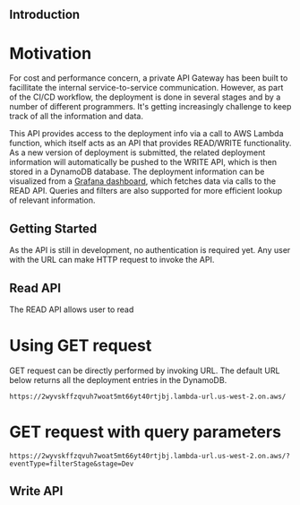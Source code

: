 ## Introduction
# Motivation
For cost and performance concern, a private API Gateway has been built to facillitate the internal service-to-service communication. However, as part of the CI/CD workflow,
the deployment is done in several stages and by a number of different programmers. It's getting increasingly challenge to keep track of all the information and data. 


This API provides access to the deployment info via a call to AWS Lambda function, which itself acts as an API that provides READ/WRITE functionality.
As a new version of deployment is submitted, the related deployment information will automatically be pushed to the WRITE API, which is then stored in a DynamoDB database. 
The deployment information can be visualized from a [Grafana dashboard](http://localhost:3000/d/vTsIsv97k/deployment-dashboard-v0?orgId=1&from=1653823211819&to=1653826811819),
which fetches data via calls to the READ API. Queries and filters are also supported for more efficient lookup of relevant information. 

## Getting Started

As the API is still in development, no authentication is required yet. Any user with the URL can make HTTP request to invoke the API.

## Read API

The READ API allows user to read

# Using GET request

GET request can be directly performed by invoking URL. The default URL below returns all the deployment entries in the DynamoDB.

```https://2wyvskffzqvuh7woat5mt66yt40rtjbj.lambda-url.us-west-2.on.aws/```

# GET request with query parameters

```https://2wyvskffzqvuh7woat5mt66yt40rtjbj.lambda-url.us-west-2.on.aws/?eventType=filterStage&stage=Dev```

## Write API
